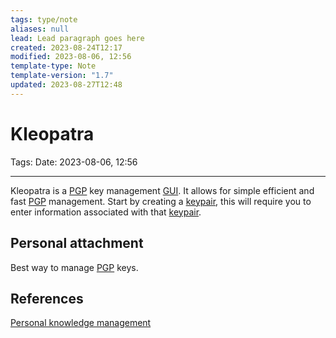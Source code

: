 ```yaml
---
tags: type/note
aliases: null
lead: Lead paragraph goes here
created: 2023-08-24T12:17
modified: 2023-08-06, 12:56
template-type: Note
template-version: "1.7"
updated: 2023-08-27T12:48
---
```


# Kleopatra

Tags: 
Date: 2023-08-06, 12:56

---

Kleopatra is a [PGP](PGP.md) key management [GUI](GUI). It allows for simple efficient and fast [PGP](PGP.md) management. Start by creating a [keypair](keypair), this will require you to enter information associated with that [keypair](keypair). 



## Personal attachment 

Best way to manage [PGP](PGP.md) keys. 

## References

[Personal knowledge management](Personal%20knowledge%20management.md)